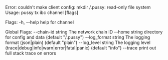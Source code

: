 Error: couldn't make client config: mkdir /.pussy: read-only file system
Usage:
  pussy tx ibc channel [flags]

Flags:
  -h, --help   help for channel

Global Flags:
      --chain-id string     The network chain ID
      --home string         directory for config and data (default "/.pussy")
      --log_format string   The logging format (json|plain) (default "plain")
      --log_level string    The logging level (trace|debug|info|warn|error|fatal|panic) (default "info")
      --trace               print out full stack trace on errors

